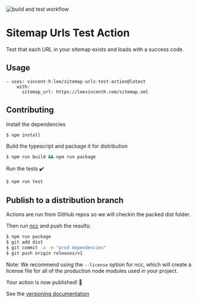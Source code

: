 ![build and test workflow](https://github.com/github/docs/actions/workflows/test.yml/badge.svg)

# Sitemap Urls Test Action

Test that each URL in your sitemap exists and loads with a success code.

## Usage

```
- uses: vincent-h-lee/sitemap-urls-test-action@latest
    with:
      sitemap_url: https://leevincenth.com/sitemap.xml
```

## Contributing

Install the dependencies

```bash
$ npm install
```

Build the typescript and package it for distribution

```bash
$ npm run build && npm run package
```

Run the tests :heavy_check_mark:

```bash
$ npm run test
```

## Publish to a distribution branch

Actions are run from GitHub repos so we will checkin the packed dist folder.

Then run [ncc](https://github.com/zeit/ncc) and push the results:

```bash
$ npm run package
$ git add dist
$ git commit -a -m "prod dependencies"
$ git push origin releases/v1
```

Note: We recommend using the `--license` option for ncc, which will create a license file for all of the production node modules used in your project.

Your action is now published! :rocket:

See the [versioning documentation](https://github.com/actions/toolkit/blob/master/docs/action-versioning.md)
